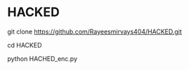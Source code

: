 # HACKED

git clone https://github.com/Rayeesmirvays404/HACKED.git

cd HACKED

python HACHED_enc.py
